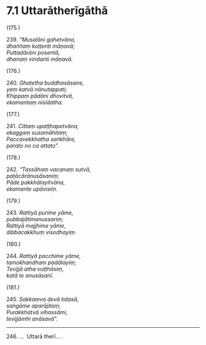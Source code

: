 

# 7.1 Uttarātherīgāthā



(175.)

239\. _“Musalāni gahetvāna,_  
_dhaññaṃ koṭṭenti māṇavā;_  
_Puttadārāni posentā,_  
_dhanaṃ vindanti māṇavā._  


(176.)

240\. _Ghaṭetha buddhasāsane,_  
_yaṃ katvā nānutappati;_  
_Khippaṃ pādāni dhovitvā,_  
_ekamantaṃ nisīdatha._  


(177.)

241\. _Cittaṃ upaṭṭhapetvāna,_  
_ekaggaṃ susamāhitaṃ;_  
_Paccavekkhatha saṅkhāre,_  
_parato no ca attato”._  


(178.)

242\. _“Tassāhaṃ vacanaṃ sutvā,_  
_paṭācārānusāsaniṃ;_  
_Pāde pakkhālayitvāna,_  
_ekamante upāvisiṃ._  


(179.)

243\. _Rattiyā purime yāme,_  
_pubbajātimanussariṃ;_  
_Rattiyā majjhime yāme,_  
_dibbacakkhuṃ visodhayiṃ._  


(180.)

244\. _Rattiyā pacchime yāme,_  
_tamokhandhaṃ padālayiṃ;_  
_Tevijjā atha vuṭṭhāsiṃ,_  
_katā te anusāsanī._  


(181.)

245\. _Sakkaṃva devā tidasā,_  
_saṅgāme aparājitaṃ;_  
_Purakkhatvā vihassāmi,_  
_tevijjāmhi anāsavā”._  


---

246\. …  Uttarā therī… .





